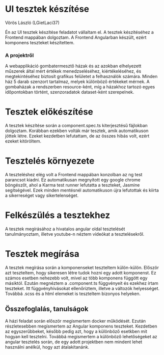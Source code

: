 # UI tesztek készítése

Vörös László (LGietLaci37)

Én az UI tesztek készítése feladatot vállaltam el. A tesztek készítéséhez a Frontend mappában dolgoztam. A Frontend Angularban készült, ezért komponens teszteket készítettem.

### A projektről

A webapplikáció gombatermesztő házak és az azokban elhelyezett műszerek által mért értékek menedzseléséhez, kiértékeléséhez, és megtekintéséhez biztosít grafikus felületet a felhasználók számára. Minden ház 5 darab szenzort tartalmaz, melyek különböző értékeket mérnek. A gombaházak a rendszerben resource-ként, míg a házakhoz tartozó egyes időpontokban történt, szenzoradatok dataset-ként szerepelnek.  


# Tesztek előkészítése

A tesztek készítése során a component.spec.ts kiterjesztésű fájlokban dolgoztam. Korábban ezekben volták már tesztek, amik automatikuson jöttek létre.
Ezeket kezdetben lefutattam, de az összes hibás volt, ezért ezeket kitöröltem.


# Tesztelés környezete

A teszteléshez elég volt a Frontend mappában konzolban az ng test parancsot kiadni. Ez automatikusan megnyított egy google chrome böngészőt, ahol a Karma test runner lefutatta a teszteket, Jasmine segítségével.
Ezek minden mentésnél automatikuson újra lefutottak és kiírta a sikerreséget vagy sikertelenséget.

# Felkészülés a tesztekhez

A tesztek megírásához a hivatalos angular oldal tesztelését tanulmányoztam, illetve youtube-n néztem videókat a tesztelésekről.


# Tesztek megírása

A tesztek megírása során a komponenseket teszteltem külön-külön.
Először azt teszteltem, hogy sikeresen létre tudok hozni egy adott komponenst. Ez számos esetben nehezebb volt, mivel az több komponens függött egy másiktól.
Ezután megnéztem a .component.ts függvényeit és ezekhez írtam teszteket.
Itt függvényhívásokat ellenőriztem, illetve a változók helyességet.
Továbbá .scss és a html elemeket is teszteltem bizonyos helyeken.


## Összefoglalás, tanulságok

A házi feladat során először megismertem docker működését. Ezután részletesebben megísmertem az Angular komponens teszteket. Kezdetben az egyszerűbbeket, később pedig azt, hogy a különböző esetkben mit hogyan kell tesztelni.
Továbbá megismertem a különböző lehetőségeket az angular tesztelés során, de egy adott projektben nem mindent lehet használni anélkül, hogy azt átalakítanánk.

